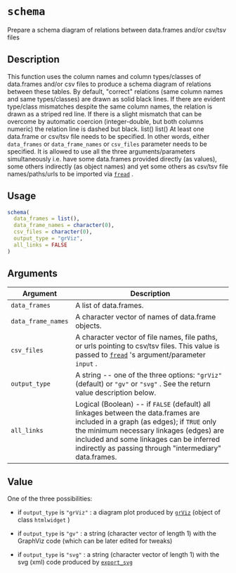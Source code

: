 # `schema`

Prepare a schema diagram of relations between data.frames and/or csv/tsv files


## Description

This function uses the column names and column types/classes of data.frames
 and/or csv files to produce a schema diagram of relations between these
 tables. By default, "correct" relations (same column names and same types/classes)
 are drawn as solid black lines. If there are evident type/class mismatches
 despite the same column names, the relation is drawn as a striped red line.
 If there is a slight mismatch that can be overcome by automatic coercion
 (integer-double, but both columns numeric) the relation line is dashed but black. list()  list() 
 At least one data.frame or csv/tsv file needs to be specified. In other words,
 either ``data_frames`` or ``data_frame_names`` or ``csv_files`` parameter
 needs to be specified. It is allowed to use all the three arguments/parameters
 simultaneously i.e. have some data.frames provided directly (as values),
 some others indirectly (as object names) and yet some others as csv/tsv
 file names/paths/urls to be imported via [`fread`](#fread) .


## Usage

```r
schema(
  data_frames = list(),
  data_frame_names = character(0),
  csv_files = character(0),
  output_type = "grViz",
  all_links = FALSE
)
```


## Arguments

Argument      |Description
------------- |----------------
`data_frames`     |     A list of data.frames.
`data_frame_names`     |     A character vector of names of data.frame objects.
`csv_files`     |     A character vector of file names, file paths, or urls pointing to csv/tsv files. This value is passed to [`fread`](#fread) 's argument/parameter `input` .
`output_type`     |     A string -- one of the three options: `"grViz"` (default) or `"gv"` or `"svg"` . See the return value description below.
`all_links`     |     Logical (Boolean) -- if `FALSE` (default) all linkages between the data.frames are included in a graph (as edges); if `TRUE` only the minimum necessary linkages (edges) are included and some linkages can be inferred indirectly as passing through "intermediary" data.frames.


## Value

One of the three possibilities:
   

*  if `output_type` is `"grViz"` : a diagram plot produced by  [`grViz`](#grviz) (object of class `htmlwidget` )  

*  if `output_type` is `"gv"` : a string (character vector of length 1) with the GraphViz code (which can be later edited for tweaks)  

*  if `output_type` is `"svg"` : a string (character vector of length 1) with the svg (xml) code produced by [`export_svg`](#exportsvg)


